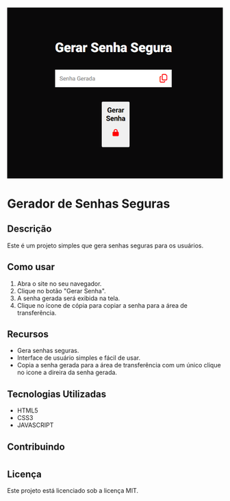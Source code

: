 ![Alt text](image.png)

# Gerador de Senhas Seguras

## Descrição

Este é um projeto simples que gera senhas seguras para os usuários.

## Como usar

1. Abra o site no seu navegador.
2. Clique no botão "Gerar Senha".
3. A senha gerada será exibida na tela.
4. Clique no ícone de cópia para copiar a senha para a área de transferência.

## Recursos

- Gera senhas seguras.
- Interface de usuário simples e fácil de usar.
- Copia a senha gerada para a área de transferência com um único clique no icone a direira da senha gerada.

## Tecnologias Utilizadas

- HTML5
- CSS3 
- JAVASCRIPT

## Contribuindo

#

## Licença

Este projeto está licenciado sob a licença MIT.
